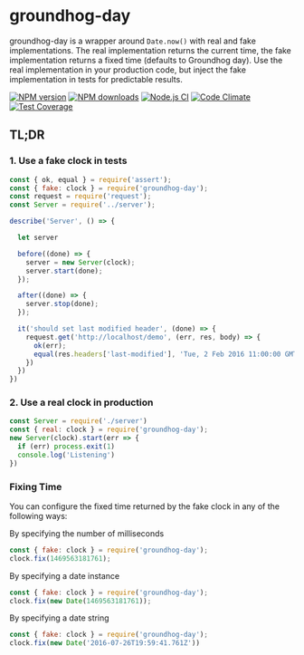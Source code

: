 # groundhog-day

groundhog-day is a wrapper around ```Date.now()``` with real and fake implementations. The real implementation returns the current time, the fake implementation returns a fixed time (defaults to Groundhog day). Use the real implementation in your production code, but inject the fake implementation in tests for predictable results.

[![NPM version](https://img.shields.io/npm/v/groundhog-day.svg?style=flat-square)](https://www.npmjs.com/package/groundhog-day)
[![NPM downloads](https://img.shields.io/npm/dm/groundhog-day.svg?style=flat-square)](https://www.npmjs.com/package/groundhog-day)
[![Node.js CI](https://github.com/guidesmiths/groundhog-day/workflows/Node.js%20CI/badge.svg)](https://github.com/guidesmiths/groundhog-day/actions?query=workflow%3A%22Node.js+CI%22)
[![Code Climate](https://codeclimate.com/github/guidesmiths/groundhog-day/badges/gpa.svg)](https://codeclimate.com/github/guidesmiths/groundhog-day)
[![Test Coverage](https://codeclimate.com/github/guidesmiths/groundhog-day/badges/coverage.svg)](https://codeclimate.com/github/guidesmiths/groundhog-day/coverage)

## TL;DR

### 1. Use a fake clock in tests
```js
const { ok, equal } = require('assert');
const { fake: clock } = require('groundhog-day');
const request = require('request');
const Server = require('../server');

describe('Server', () => {

  let server

  before((done) => {
    server = new Server(clock);
    server.start(done);
  });

  after((done) => {
    server.stop(done);
  });

  it('should set last modified header', (done) => {
    request.get('http://localhost/demo', (err, res, body) => {
      ok(err);
      equal(res.headers['last-modified'], 'Tue, 2 Feb 2016 11:00:00 GMT');  // Groundhog Day
    })
  })
})
```

### 2. Use a real clock in production
```js
const Server = require('./server')
const { real: clock } = require('groundhog-day');
new Server(clock).start(err => {
  if (err) process.exit(1)
  console.log('Listening')
})
```

### Fixing Time
You can configure the fixed time returned by the fake clock in any of the following ways:

By specifying the number of milliseconds
```js
const { fake: clock } = require('groundhog-day');
clock.fix(1469563181761);
```

By specifying a date instance
```js
const { fake: clock } = require('groundhog-day');
clock.fix(new Date(1469563181761));
```

By specifying a date string
```js
const { fake: clock } = require('groundhog-day');
clock.fix(new Date('2016-07-26T19:59:41.761Z'))
```
